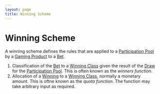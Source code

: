 ```yaml
---
layout: page
title: Winning Scheme
---
```


# Winning Scheme

A winning scheme defines the rules that are applied to a [Participation Pool](participation-pool) by a [Gaming Product](gaming-product) to a [Bet](bet).

1. Classification of the [Bet](bet) to a [Winning Class](winning-class) given the result of the [Draw](draw) for the [Participation Pool](participation-pool). This is often known as the _winners function_.
2. Allocation of a [Winning](winning) to a [Winning Class](winning-class), normally a monetary amount. This is oftne known as the _quota function_. The function may take arbitrary input as required.


